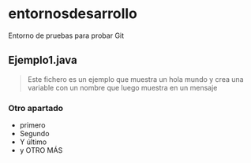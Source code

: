 # entornosdesarrollo
Entorno de pruebas para probar Git

## Ejemplo1.java
> Este fichero es un ejemplo que muestra un hola mundo y crea una variable con un nombre que luego muestra en un mensaje

### Otro apartado
+ primero
+ Segundo
+ Y último
+ y OTRO MÁS
